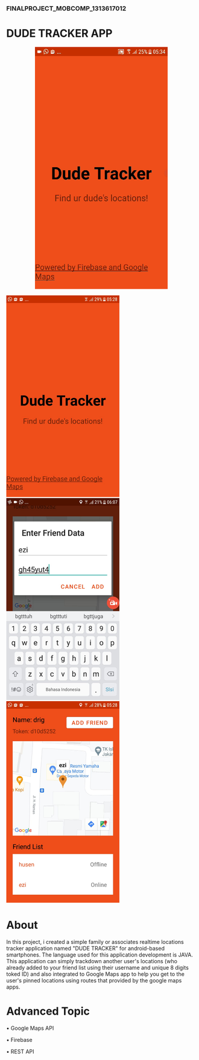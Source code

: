 ### FINALPROJECT_MOBCOMP_1313617012

# DUDE TRACKER APP

  <p align="center">
  <img src="https://github.com/AldrichRNLD/FINALPROJECT_MOBCOMP_1313617012/blob/master/UI%20Photos/dudetracker.gif" />
</p>
  
   <img src="https://github.com/AldrichRNLD/FINALPROJECT_MOBCOMP_1313617012/blob/master/UI%20Photos/homescreen.JPG" width="300">        <img src="https://github.com/AldrichRNLD/FINALPROJECT_MOBCOMP_1313617012/blob/master/UI%20Photos/addfriend.JPG" width="300"> <img src="https://github.com/AldrichRNLD/FINALPROJECT_MOBCOMP_1313617012/blob/master/UI%20Photos/mainscreen.JPG" width="300">
  


# About

In this project, i created a simple family or associates realtime locations tracker application named "DUDE TRACKER" for android-based smartphones. The language used for this application development is JAVA. This application can simply trackdown another user's locations (who already added to your friend list using their username and unique 8 digits toked ID) and also integrated to Google Maps app to help you get to the user's pinned locations using routes that provided by the google maps apps.



# Advanced Topic

• Google Maps API 

• Firebase

• REST API
